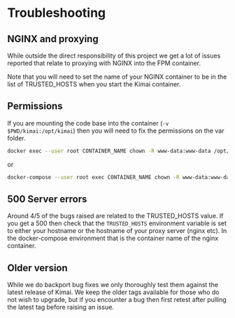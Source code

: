 # Troubleshooting

## NGINX and proxying

While outside the direct responsibility of this project we get a lot of issues reported that relate to proxying with 
NGINX into the FPM container.

Note that you will need to set the name of your NGINX container to be in the list of TRUSTED_HOSTS when you start the 
Kimai container.

## Permissions

If you are mounting the code base into the container (`-v $PWD/kimai:/opt/kimai`) then you will need to fix the permissions on the var folder.

```bash
docker exec --user root CONTAINER_NAME chown -R www-data:www-data /opt/kimai/var
```

or

```bash
docker-compose --user root exec CONTAINER_NAME chown -R www-data:www-data /opt/kimai/var
```

## 500 Server errors

Around 4/5 of the bugs raised are related to the TRUSTED_HOSTS value.  If you get a 500 then check that the 
`TRUSTED_HOSTS` environment variable is set to either your hostname or the hostname of your proxy server (nginx etc).  In
the docker-compose environment that is the container name of the nginx container.

## Older version

While we do backport bug fixes we only thoroughly test them against the latest release of Kimai.  We keep the older 
tags available for those who do not wish to upgrade, but if you encounter a bug then first retest after pulling the latest tag 
before raising an issue.
